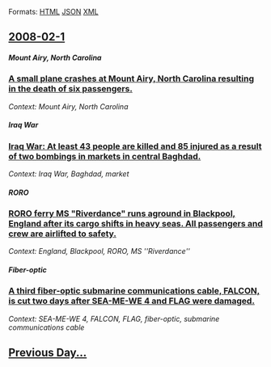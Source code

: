 
Formats: [HTML](2008/02/1/index.html)  [JSON](2008/02/1/index.json)  [XML](2008/02/1/index.xml)  

## [2008-02-1](/news/2008/02/1/index.md)

##### Mount Airy, North Carolina
### [ A small plane crashes at Mount Airy, North Carolina resulting in the death of six passengers. ](/news/2008/02/1/a-small-plane-crashes-at-mount-airy-north-carolina-resulting-in-the-death-of-six-passengers.md)
_Context: Mount Airy, North Carolina_

##### Iraq War
### [ Iraq War: At least 43 people are killed and 85 injured as a result of two bombings in markets in central Baghdad. ](/news/2008/02/1/iraq-war-at-least-43-people-are-killed-and-85-injured-as-a-result-of-two-bombings-in-markets-in-central-baghdad.md)
_Context: Iraq War, Baghdad, market_

##### RORO
### [ RORO ferry MS "Riverdance" runs aground in Blackpool, England after its cargo shifts in heavy seas. All passengers and crew are airlifted to safety. ](/news/2008/02/1/roro-ferry-ms-riverdance-runs-aground-in-blackpool-england-after-its-cargo-shifts-in-heavy-seas-all-passengers-and-crew-are-airlifted-t.md)
_Context: England, Blackpool, RORO, MS ''Riverdance''_

##### Fiber-optic
### [ A third fiber-optic submarine communications cable, FALCON, is cut two days after SEA-ME-WE 4 and FLAG were damaged. ](/news/2008/02/1/a-third-fiber-optic-submarine-communications-cable-falcon-is-cut-two-days-after-sea-me-we-4-and-flag-were-damaged.md)
_Context: SEA-ME-WE 4, FALCON, FLAG, fiber-optic, submarine communications cable_

## [Previous Day...](/news/2008/01/31/index.md)

